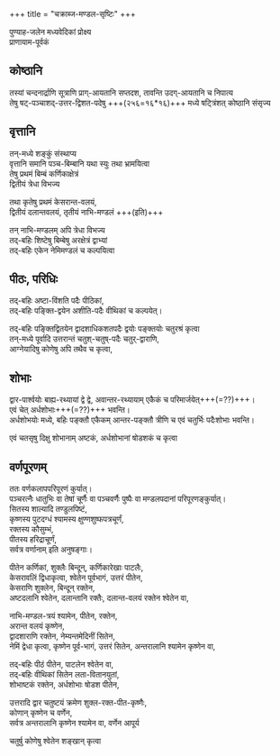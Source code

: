 +++
title = "चक्राब्ज-मण्डल-सृष्टिः"
+++

पुण्याह-जलेन मध्यवेदिकां प्रोक्ष्य  
प्राणायाम-पूर्वकं

## कोष्ठानि
तस्यां चन्दनार्द्राणि सूत्राणि प्राग्-आयतानि सप्तदश, तावन्ति उदग्-आयतानि च  निपात्य  
तेषु षट्-पञ्चाशद्-उत्तर-द्विशत-पदेषु +++(२५६=१६*१६)+++ मध्ये षट्त्रिंशत् कोष्ठानि संसृज्य

## वृत्तानि
तन्-मध्ये शङ्कुं  संस्थाप्य   
वृत्तानि समानि पञ्च-बिम्बानि यथा स्युः तथा भ्रामयित्वा  
तेषु प्रथमं बिम्बं कर्णिकाक्षेत्रं  
द्वितीयं त्रेधा विभज्य

तथा कृतेषु प्रथमं केसरान्त-वलयं,  
द्वितीयं दलान्तवलयं,
तृतीयं नाभि-मण्डलं +++(इति)+++

तन् नाभि-मण्डलम् अपि त्रेधा विभज्य  
तद्-बहिः शिष्टेषु बिम्बेषु अरक्षेत्रं द्वाभ्यां  
तद्-बहिः एकेन  नेमिमण्डलं च कल्पयित्वा

## पीठः, परिधिः
तद्-बहिः अष्टा-विंशति पदैः पीठिकां,  
तद्-बहिः पङ्क्ति-द्वयेन अशीति-पदैः वीथिकां च कल्पयेत्।

तद्-बहिः पङ्क्तिद्वितयेन द्वादशाधिकशतपदैः द्वयोः पङ्क्तयोः चतुरश्रं कृत्वा  
तन्-मध्ये पूर्वादि  उत्तरान्तं चतुश्-चतुष्-पदैः चतुर्-द्वाराणि,  
आग्नेयादिषु कोणेषु अपि तथैव च कृत्वा,

## शोभाः
द्वार-पार्श्वयोः  बाह्य-रथ्यायां द्वे द्वे, अवान्तर-रथ्यायाम् एकैकं च परिमार्जयेत्+++(=??)+++।  
एवं चेत् अर्धशोभाः+++(=??)+++ भवन्ति।  
अर्धशोभयोः मध्ये, बहिः पङ्क्तौ एकैकम् आन्तर-पङ्क्तौ त्रीणि च एवं चतुर्भिः पदैःशोभाः भवन्ति।

एवं चतसृषु दिक्षु शोभानाम् अष्टकं, अर्धशोभानां षोडशकं च कृत्वा

## वर्णपूरणम्
ततः वर्णकलापपरिपूरणं कुर्यात्।   
पञ्चरत्नैः धातुभिः वा तेषां चूर्णैः वा पञ्चवर्णैः पुष्पैः वा मण्डलपदानां परिपूरणङ्कुर्यात्।  
सितस्य  शाल्यादि तण्डुलपिष्टं,  
कृष्णस्य पुटदग्धं श्यामस्य क्षुण्णशुष्फपत्रचूर्णं,  
रक्तस्य कौसुम्भं,  
पीतस्य हरिद्राचूर्णं,  
सर्वत्र वर्णानाम् इति अनुषङ्गाः।

पीतेन कर्णिकां, शुक्लैः बिन्दून्, कर्णिकारेखाः पाटलैः,  
केसरावलिं द्विधाकृत्वा, श्वेतेन पूर्वभागं, उत्तरं पीतेन,  
केसराणि शुक्लेन, बिन्दून् रक्तेन,  
अष्टदलानि श्वेतेन, दलान्तानि रक्तैः, दलान्त-वलयं रक्तेन श्वेतेन वा,

नाभि-मण्डल-त्रयं श्यामेन, पीतेन, रक्तेन,  
अरान्त वलयं कृष्णेन,  
द्वादशाराणि रक्तेन, नेम्यन्तमेदिनीं सितेन,  
नेमिं द्वेधा कृत्वा, कृष्णेन पूर्व-भागं, उत्तरं सितेन, अन्तरालानि श्यामेन कृष्णेन वा,

तद्-बहिः पीठं पीतेन,  पाटलेन श्वेतेन वा,  
तद्-बहिः वीथिकां सितेन लता-वितानयुतां,  
शोभाष्टकं रक्तेन, अर्धशोभाः  षोडश पीतेन,

उत्तरादि द्वार चतुष्टयं क्रमेण शुक्ल-रक्त-पीत-कृष्णैः,  
कोणान् कृष्णेन च वर्णेन,  
सर्वत्र अन्तरालानि कृष्णेन श्यामेन वा, वर्णेन आपूर्य

चतुर्षु कोणेषु श्वेतेन शङ्खान् कृत्वा  
